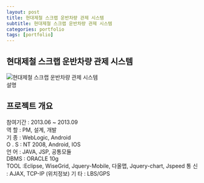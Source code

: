 ```yaml
---
layout: post
title: 현대제철 스크랩 운반차량 관제 시스템
subtitle: 현대제철 스크랩 운반차량 관제 시스템
categories: portfolio
tags: [portfolio]
---
```

## 현대제철 스크랩 운반차량 관제 시스템
![현대제철 스크랩 운반차량 관제 시스템](..\assets\images\portfolio\kt.jpg)  
설명

## 프로젝트 개요
참여기간 : 2013.06 ~ 2013.09  
역 할 : PM, 설계, 개발  
기 종 : WebLogic, Android  
O . S : NT 2008, Android, IOS  
언 어 : JAVA, JSP, 공통모듈  
DBMS : ORACLE 10g  
TOOL :Eclipse, WiseGrid, Jquery-Mobile, 다올맵, Jquery-chart, Jspeed
통 신 : AJAX, TCP-IP (위치정보)
기 타 : LBS/GPS
